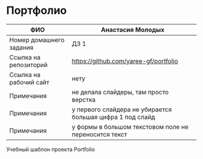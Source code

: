 
# Портфолио

| ФИО | Анастасия Молодых |
| ------ | ------ |
| Номер домашнего задания | ДЗ 1 |
| Ссылка на репозиторий | https://github.com/yaree-gf/portfolio |
| Ссылка на рабочий сайт | нету |
| Примечания | не делала слайдеры, там просто верстка |
| Примечания |у первого слайдера не убирается большая цифра 1 под слайд |
| Примечания |у формы в большом текстовом поле не переносится текст |

 Учебный шаблон проекта Portfolio


